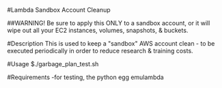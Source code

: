 #Lambda Sandbox Account Cleanup

##WARNING! Be sure to apply this ONLY to a sandbox account, or it will wipe out all your EC2 instances, volumes, snapshots, & buckets. 

#Description
This is used to keep a "sandbox" AWS account clean - to be executed periodically in order to reduce research & training costs. 

#Usage
$./garbage_plan_test.sh

#Requirements
-for testing, the python egg emulambda